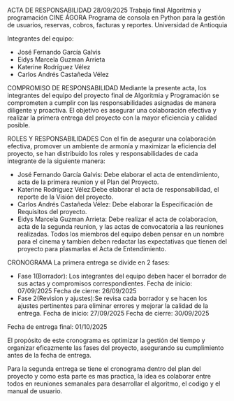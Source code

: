ACTA DE RESPONSABILIDAD 
28/09/2025
Trabajo final Algoritmia y programación
CINE ÁGORA
Programa de consola en Python para la gestión de usuarios, reservas, cobros, facturas y reportes.
Universidad de Antioquia

Integrantes del equipo:
* José Fernando García Galvis
* Eidys Marcela Guzman Arrieta
* Katerine Rodríguez Vélez
* Carlos Andrés Castañeda Vélez

COMPROMISO DE RESPONSABILIDAD
Mediante la presente acta, los integrantes del equipo del proyecto final de Algoritmia y Programación se comprometen a cumplir con las responsabilidades asignadas de manera diligente y proactiva.
El objetivo es asegurar una colaboración efectiva y realizar la primera entrega del proyecto con la mayor eficiencia y calidad posible.

ROLES Y RESPONSABILIDADES
Con el fin de asegurar una colaboración efectiva, promover un ambiente de armonía y maximizar la eficiencia del proyecto, se han distribuido los roles y responsabilidades de cada integrante de la siguiente manera:
* José Fernando García Galvis: Debe elaborar el acta de entendimiento, acta de la primera reunion y el Plan del Proyecto.
* Katerine Rodríguez Vélez:Debe elaborar el acta de responsabilidad, el reporte de la Visión del proyecto.
* Carlos Andrés Castañeda Vélez: Debe elaborar la Especificación de Requisitos del proyecto.
* Eidys Marcela Guzman Arrieta: Debe realizar el acta de colaboracion, acta de la segunda reunion, y las actas de convocatoria a las reuniones realizadas.
Todos los miembros del equipo deben pensar en un nombre para el cinema y tambien deben redactar las expectativas que tienen del proyecto para plasmarlas el Acta de Entendimiento.

CRONOGRAMA
La primera entrega se divide en 2 fases:
* Fase 1(Borrador): Los integrantes del equipo deben hacer el borrador de sus actas y compromisos correspondientes.
Fecha de inicio: 07/09/2025
Fecha de cierre: 26/09/2025
* Fase 2(Revision y ajustes):Se revisa cada borrador y se hacen los ajustes pertinentes para eliminar errores y mejorar la calidad de la entrega.
Fecha de inicio: 27/09/2025
Fecha de cierre: 30/09/2025

Fecha de entrega final: 01/10/2025

El propósito de este cronograma es optimizar la gestión del tiempo y organizar eficazmente las fases del proyecto, asegurando su cumplimiento antes de la fecha de entrega.

Para la segunda entrega se tiene el cronograma dentro del plan del proyecto y como esta parte es mas practica, la idea es colaborar entre todos en reuniones semanales para 
desarrollar el algoritmo, el codigo y el manual de usuario.

